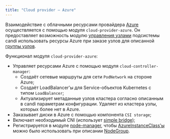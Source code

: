 ```yaml
---
title: "Сloud provider — Azure"
---
```


Взаимодействие с облачными ресурсами провайдера [Azure](https://portal.azure.com/) осуществляется с помощью модуля `cloud-provider-azure`. Он предоставляет возможность модулю [управления узлами](/modules/040-node-manager) подсистемы candi использовать ресурсы Azure при заказе узлов для описанной [группы узлов](/modules/040-node-manager/cr.html#nodegroup).

Функционал модуля `cloud-provider-azure`:
- Управляет ресурсами Azure с помощью модуля `cloud-controller-manager`:
    * Создаёт сетевые маршруты для сети `PodNetwork` на стороне Azure;
    * Создаёт LoadBalancer'ы для Service-объектов Kubernetes с типом `LoadBalancer`;
    * Актуализирует метаданные узлов кластера согласно описанным в candi параметрам конфигурации. Удаляет из кластера узлы, которых более нет в Azure.
- Заказывает диски в Azure с помощью компонента `CSI storage`;
- Включает необходимый CNI (использует [simple bridge](/modules/035-cni-simple-bridge/));
- Регистрируется в модуле [node-manager](/modules/040-node-manager/), чтобы [AzureInstanceClass'ы](cr.html#azureinstanceclass) можно было использовать при описании [NodeGroup](/modules/040-node-manager/cr.html#nodegroup).
